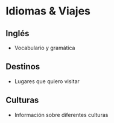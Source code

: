 # Idiomas & Viajes

## Inglés
- Vocabulario y gramática

## Destinos
- Lugares que quiero visitar

## Culturas
- Información sobre diferentes culturas